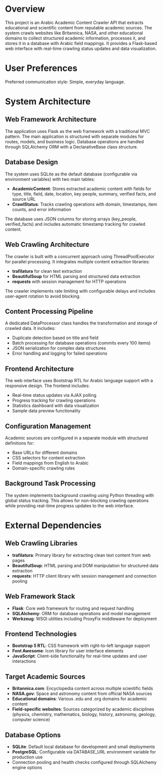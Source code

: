 # Overview

This project is an Arabic Academic Content Crawler API that extracts educational and scientific content from reputable academic sources. The system crawls websites like Britannica, NASA, and other educational domains to collect structured academic information, processes it, and stores it in a database with Arabic field mappings. It provides a Flask-based web interface with real-time crawling status updates and data visualization.

# User Preferences

Preferred communication style: Simple, everyday language.

# System Architecture

## Web Framework Architecture
The application uses Flask as the web framework with a traditional MVC pattern. The main application is structured with separate modules for routes, models, and business logic. Database operations are handled through SQLAlchemy ORM with a DeclarativeBase class structure.

## Database Design
The system uses SQLite as the default database (configurable via environment variables) with two main tables:
- **AcademicContent**: Stores extracted academic content with fields for type, title, field, date, location, key people, summary, verified facts, and source URL
- **CrawlStatus**: Tracks crawling operations with domain, timestamps, item counts, and error information

The database uses JSON columns for storing arrays (key_people, verified_facts) and includes automatic timestamp tracking for crawled content.

## Web Crawling Architecture
The crawler is built with a concurrent approach using ThreadPoolExecutor for parallel processing. It integrates multiple content extraction libraries:
- **trafilatura** for clean text extraction
- **BeautifulSoup** for HTML parsing and structured data extraction
- **requests** with session management for HTTP operations

The crawler implements rate limiting with configurable delays and includes user-agent rotation to avoid blocking.

## Content Processing Pipeline
A dedicated DataProcessor class handles the transformation and storage of crawled data. It includes:
- Duplicate detection based on title and field
- Batch processing for database operations (commits every 100 items)
- JSON serialization for complex data structures
- Error handling and logging for failed operations

## Frontend Architecture
The web interface uses Bootstrap RTL for Arabic language support with a responsive design. The frontend includes:
- Real-time status updates via AJAX polling
- Progress tracking for crawling operations
- Statistics dashboard with data visualization
- Sample data preview functionality

## Configuration Management
Academic sources are configured in a separate module with structured definitions for:
- Base URLs for different domains
- CSS selectors for content extraction
- Field mappings from English to Arabic
- Domain-specific crawling rules

## Background Task Processing
The system implements background crawling using Python threading with global status tracking. This allows for non-blocking crawling operations while providing real-time progress updates to the web interface.

# External Dependencies

## Web Crawling Libraries
- **trafilatura**: Primary library for extracting clean text content from web pages
- **BeautifulSoup**: HTML parsing and DOM manipulation for structured data extraction
- **requests**: HTTP client library with session management and connection pooling

## Web Framework Stack
- **Flask**: Core web framework for routing and request handling
- **SQLAlchemy**: ORM for database operations and model management
- **Werkzeug**: WSGI utilities including ProxyFix middleware for deployment

## Frontend Technologies
- **Bootstrap 5 RTL**: CSS framework with right-to-left language support
- **Font Awesome**: Icon library for user interface elements
- **JavaScript**: Client-side functionality for real-time updates and user interactions

## Target Academic Sources
- **Britannica.com**: Encyclopedia content across multiple scientific fields
- **NASA.gov**: Space and astronomy content from official NASA sources
- **Educational domains**: Various .edu and .org domains for academic content
- **Field-specific websites**: Sources categorized by academic disciplines (physics, chemistry, mathematics, biology, history, astronomy, geology, computer science)

## Database Options
- **SQLite**: Default local database for development and small deployments
- **PostgreSQL**: Configurable via DATABASE_URL environment variable for production use
- Connection pooling and health checks configured through SQLAlchemy engine options